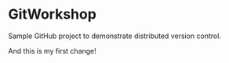 # GitWorkshop
Sample GitHub project to demonstrate distributed version control.

And this is my first change!